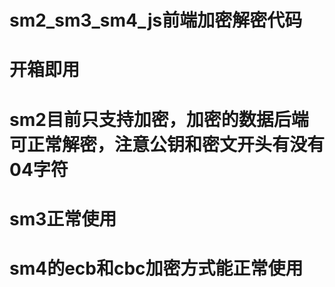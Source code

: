 # sm2_sm3_sm4_js前端加密解密代码
# 开箱即用

# sm2目前只支持加密，加密的数据后端可正常解密，注意公钥和密文开头有没有04字符
# sm3正常使用
# sm4的ecb和cbc加密方式能正常使用
